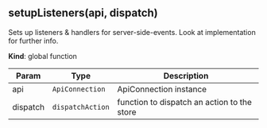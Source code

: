 <a id="setuplisteners"></a>

## setupListeners(api, dispatch)
Sets up listeners & handlers for server-side-events.
Look at implementation for further info.

**Kind**: global function  

| Param | Type | Description |
| --- | --- | --- |
| api | <code>ApiConnection</code> | ApiConnection instance |
| dispatch | <code>dispatchAction</code> | function to dispatch an action to the store |

